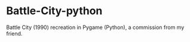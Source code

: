 # Battle-City-python
Battle City (1990) recreation in Pygame (Python), a commission from my friend.
